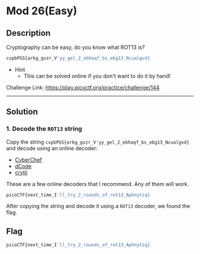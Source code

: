 # Mod 26(Easy)

## Description
Cryptography can be easy, do you know what ROT13 is? 
```bash
cvpbPGS{arkg_gvzr_V'yy_gel_2_ebhaqf_bs_ebg13_Ncualgvd}
```

- Hint
  - This can be solved online if you don't want to do it by hand!

Challenge Link: https://play.picoctf.org/practice/challenge/144

---

## Solution
### 1. Decode the `ROT13` string
Copy the string `cvpbPGS{arkg_gvzr_V'yy_gel_2_ebhaqf_bs_ebg13_Ncualgvd}` and decode using an online decoder:
- [CyberChef](https://gchq.github.io/CyberChef/)
- [dCode](https://www.dcode.fr/base-64-encoding)
- [crytii](https://cryptii.com/)
  
These are a few online decoders that I recommend. Any of them will work.

```bash
picoCTF{next_time_I'll_try_2_rounds_of_rot13_Aphnytiq}
```
After copying the string and decode it using a `ROT13` decoder, we found the flag.

## Flag
```bash
picoCTF{next_time_I'll_try_2_rounds_of_rot13_Aphnytiq}
```
